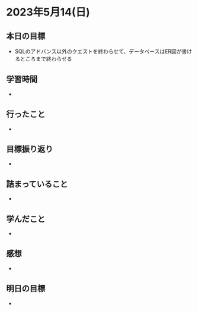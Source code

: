 # 2023年5月14(日)

## 本日の目標
- SQLのアドバンス以外のクエストを終わらせて、データベースはER図が書けるところまで終わらせる

## 学習時間
- 

## 行ったこと
- 
   
## 目標振り返り
- 

## 詰まっていること
- 

## 学んだこと
- 

## 感想
- 

## 明日の目標
- 